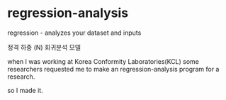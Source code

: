 # regression-analysis

regression - analyzes your dataset and inputs

정격 하중 (N) 회귀분석 모델

when I was working at Korea Conformity Laboratories(KCL) some researchers requested me to make an regression-analysis program for a research.

so I made it.
